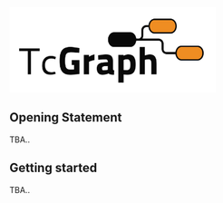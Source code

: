 <p align="left">
  <img height="150" src="./images/logo.svg">
</p>

## Opening Statement
TBA..

## Getting started
TBA..